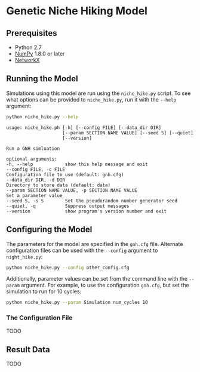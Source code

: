 # Genetic Niche Hiking Model

## Prerequisites

* Python 2.7
* [NumPy](http://www.numpy.org) 1.8.0 or later
* [NetworkX](https://networkx.github.io/)


## Running the Model

Simulations using this model are run using the `niche_hike.py` script. To see
what options can be provided to `niche_hike.py`, run it with the `--help`
argument:

```sh
python niche_hike.py --help
```
```
usage: niche_hike.ph [-h] [--config FILE] [--data_dir DIR]
                     [--param SECTION NAME VALUE] [--seed S] [--quiet]
                     [--version]

Run a GNH simluation

optional arguments:
-h, --help            show this help message and exit
--config FILE, -c FILE
Configuration file to use (default: gnh.cfg)
--data_dir DIR, -d DIR
Directory to store data (default: data)
--param SECTION NAME VALUE, -p SECTION NAME VALUE
Set a parameter value
--seed S, -s S        Set the pseudorandom number generator seed
--quiet, -q           Suppress output messages
--version             show program's version number and exit

```

## Configuring the Model

The parameters for the model are specified in the `gnh.cfg` file. Alternate
configuration files can be used with the `--config` argument to
`night_hike.py`:

```sh
python niche_hike.py --config other_config.cfg
```

Additionally, parameter values can be set from the command line with the
`--param` argument. For example, to use the configuration `gnh.cfg`, but
set the simulation to run for 10 cycles:

```sh
python niche_hike.py --param Simulation num_cycles 10
```

### The Configuration File

TODO

## Result Data

TODO
